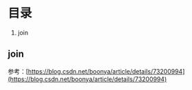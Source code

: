 # 目录

1. join

## join

参考：[https://blog.csdn.net/boonya/article/details/73200994](https://blog.csdn.net/boonya/article/details/73200994)
